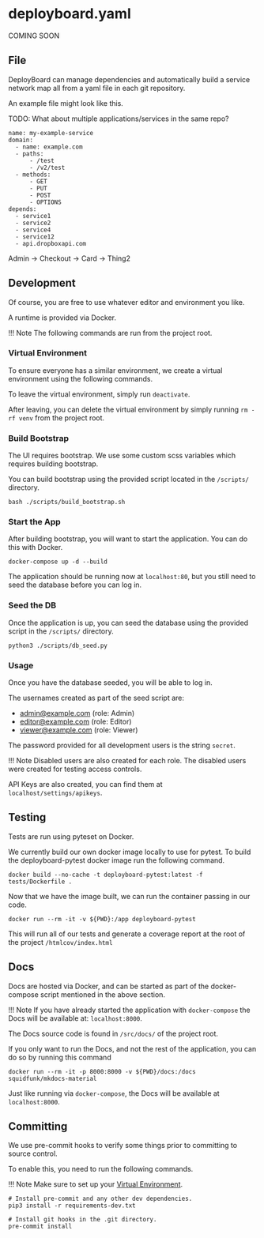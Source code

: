 # deployboard.yaml

COMING SOON

## File

DeployBoard can manage dependencies and automatically build a service network map all from a yaml file in each git repository.

An example file might look like this.

TODO: What about multiple applications/services in the same repo?

```
name: my-example-service
domain:
  - name: example.com
  - paths:
      - /test
      - /v2/test
  - methods:
      - GET
      - PUT
      - POST
      - OPTIONS
depends:
  - service1
  - service2
  - service4
  - service12
  - api.dropboxapi.com
```


Admin -> Checkout -> Card
                -> Thing2

## Development

Of course, you are free to use whatever editor and environment you like.

A runtime is provided via Docker.

!!! Note
    The following commands are run from the project root.

### Virtual Environment

To ensure everyone has a similar environment, we create a virtual environment using the following commands.


To leave the virtual environment, simply run `deactivate`.

After leaving, you can delete the virtual environment by simply running `rm -rf venv` from the project root.

### Build Bootstrap

The UI requires bootstrap. We use some custom scss variables which requires building bootstrap.

You can build bootstrap using the provided script located in the `/scripts/` directory.

```
bash ./scripts/build_bootstrap.sh
```

### Start the App

After building bootstrap, you will want to start the application. You can do this with Docker.

```
docker-compose up -d --build
```

The application should be running now at `localhost:80`, but you still need to seed the database before you can log in.

### Seed the DB

Once the application is up, you can seed the database using the provided script in the `/scripts/` directory.

```
python3 ./scripts/db_seed.py
```

### Usage

Once you have the database seeded, you will be able to log in.

The usernames created as part of the seed script are:

- admin@example.com (role: Admin)
- editor@example.com (role: Editor)
- viewer@example.com (role: Viewer)

The password provided for all development users is the string `secret`.

!!! Note
    Disabled users are also created for each role. The disabled users were created for testing access controls.

API Keys are also created, you can find them at `localhost/settings/apikeys`.

## Testing

Tests are run using pyteset on Docker.

We currently build our own docker image locally to use for pytest. To build the deployboard-pytest docker image run the following command.

```
docker build --no-cache -t deployboard-pytest:latest -f tests/Dockerfile .
```

Now that we have the image built, we can run the container passing in our code.

```
docker run --rm -it -v ${PWD}:/app deployboard-pytest
```

This will run all of our tests and generate a coverage report at the root of the project `/htmlcov/index.html`

## Docs

Docs are hosted via Docker, and can be started as part of the docker-compose script mentioned in the above section.

!!! Note
    If you have already started the application with `docker-compose` the Docs will be available at: `localhost:8000`.

The Docs source code is found in `/src/docs/` of the project root.

If you only want to run the Docs, and not the rest of the application, you can do so by running this command

```
docker run --rm -it -p 8000:8000 -v ${PWD}/docs:/docs squidfunk/mkdocs-material
```

Just like running via `docker-compose`, the Docs will be available at `localhost:8000`.

## Committing

We use pre-commit hooks to verify some things prior to committing to source control.

To enable this, you need to run the following commands.

!!! Note
    Make sure to set up your [Virtual Environment](contributing.md#virtual-environment).

```
# Install pre-commit and any other dev dependencies.
pip3 install -r requirements-dev.txt

# Install git hooks in the .git directory.
pre-commit install
```
